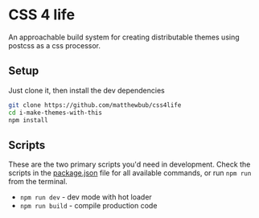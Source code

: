 # CSS 4 life

An approachable build system for creating distributable themes using postcss as a css processor. 

## Setup 

Just clone it, then install the dev dependencies

```sh
git clone https://github.com/matthewbub/css4life
cd i-make-themes-with-this
npm install
```

## Scripts

These are the two primary scripts you'd need in development. Check the scripts in the [package.json](./package.json) file for all available commands, or run `npm run` from the terminal.

- `npm run dev` - dev mode with hot loader
- `npm run build` - compile production code

